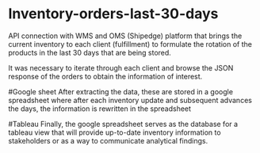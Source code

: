 # Inventory-orders-last-30-days
API connection with WMS and OMS (Shipedge) platform that brings the current inventory to each client (fulfillment) to formulate the rotation of the products
in the last 30 days that are being stored.  

It was necessary to iterate through each client and browse the JSON response of the orders to obtain the information of interest.

#Google sheet
After extracting the data, these are stored in a google spreadsheet where after each inventory update and subsequent advances the days, the information is rewritten in the spreadsheet

#Tableau
Finally, the google spreadsheet serves as the database for a tableau view that will provide up-to-date inventory information to stakeholders or as a way to communicate analytical findings.
